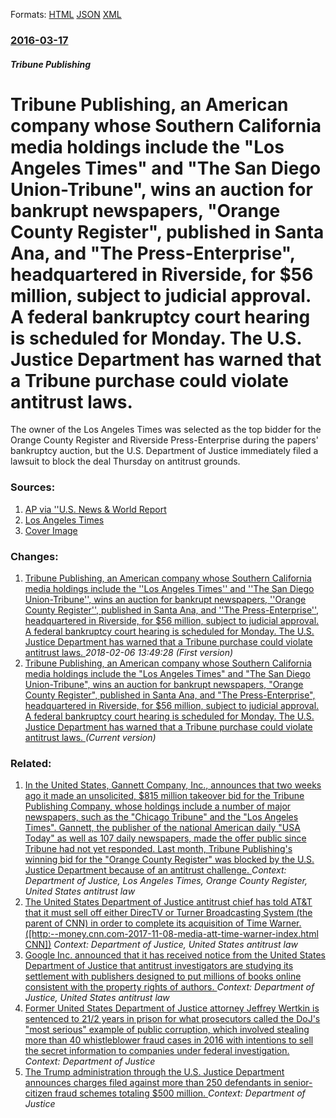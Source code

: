 
Formats: [HTML](/news/2016/03/17/tribune-publishing-an-american-company-whose-southern-california-media-holdings-include-the-los-angeles-times-and-the-san-diego-union-t.html)  [JSON](/news/2016/03/17/tribune-publishing-an-american-company-whose-southern-california-media-holdings-include-the-los-angeles-times-and-the-san-diego-union-t.json)  [XML](/news/2016/03/17/tribune-publishing-an-american-company-whose-southern-california-media-holdings-include-the-los-angeles-times-and-the-san-diego-union-t.xml)  

### [2016-03-17](/news/2016/03/17/index.md)

##### Tribune Publishing
#  Tribune Publishing, an American company whose Southern California media holdings include the "Los Angeles Times" and "The San Diego Union-Tribune", wins an auction for bankrupt newspapers, "Orange County Register", published in Santa Ana, and "The Press-Enterprise", headquartered in Riverside, for $56 million, subject to judicial approval. A federal bankruptcy court hearing is scheduled for Monday. The U.S. Justice Department has warned that a Tribune purchase could violate antitrust laws. 

The owner of the Los Angeles Times was selected as the top bidder for the Orange County Register and Riverside Press-Enterprise during the papers&apos; bankruptcy auction, but the U.S. Department of Justice immediately filed a lawsuit to block the deal Thursday on antitrust grounds.


### Sources:

1. [AP via ''U.S. News & World Report](https://www.usnews.com/news/business/articles/2016-03-17/tribune-publishing-places-top-bid-for-orange-county-register)
2. [Los Angeles Times](http://www.latimes.com/business/la-fi-freedom-tribune-auction-20160317-story.html)
2. [Cover Image](http://www.trbimg.com/img-56eac743/turbine/la-fi-freedom-tribune-auction-20160317)

### Changes:

1. [ Tribune Publishing, an American company whose Southern California media holdings include the ''Los Angeles Times'' and ''The San Diego Union-Tribune'', wins an auction for bankrupt newspapers, ''Orange County Register'', published in Santa Ana, and ''The Press-Enterprise'', headquartered in Riverside, for $56 million, subject to judicial approval. A federal bankruptcy court hearing is scheduled for Monday. The U.S. Justice Department has warned that a Tribune purchase could violate antitrust laws. ](/news/2016/03/17/tribune-publishing-an-american-company-whose-southern-california-media-holdings-include-the-los-angeles-times-and-the-san-diego-uni.md) _2018-02-06 13:49:28 (First version)_
1. [ Tribune Publishing, an American company whose Southern California media holdings include the "Los Angeles Times" and "The San Diego Union-Tribune", wins an auction for bankrupt newspapers, "Orange County Register", published in Santa Ana, and "The Press-Enterprise", headquartered in Riverside, for $56 million, subject to judicial approval. A federal bankruptcy court hearing is scheduled for Monday. The U.S. Justice Department has warned that a Tribune purchase could violate antitrust laws. ](/news/2016/03/17/tribune-publishing-an-american-company-whose-southern-california-media-holdings-include-the-los-angeles-times-and-the-san-diego-union-t.md) _(Current version)_

### Related:

1. [In the United States, Gannett Company, Inc., announces that two weeks ago it made an unsolicited, $815 million takeover bid for the Tribune Publishing Company, whose holdings include a number of major newspapers, such as the "Chicago Tribune" and the "Los Angeles Times". Gannett, the publisher of the national American daily "USA Today" as well as 107 daily newspapers, made the offer public since Tribune had not yet responded. Last month, Tribune Publishing's winning bid for the "Orange County Register" was blocked by the U.S. Justice Department because of an antitrust challenge. ](/news/2016/04/25/in-the-united-states-gannett-company-inc-announces-that-two-weeks-ago-it-made-an-unsolicited-815-million-takeover-bid-for-the-tribune.md) _Context: Department of Justice, Los Angeles Times, Orange County Register, United States antitrust law_
2. [The United States Department of Justice antitrust chief has told AT&T that it must sell off either DirecTV or Turner Broadcasting System (the parent of CNN) in order to complete its acquisition of Time Warner. ([http:--money.cnn.com-2017-11-08-media-att-time-warner-index.html CNN])](/news/2017/11/8/the-united-states-department-of-justice-antitrust-chief-has-told-at-t-that-it-must-sell-off-either-directv-or-turner-broadcasting-system-th.md) _Context: Department of Justice, United States antitrust law_
3. [ Google Inc. announced that it has received notice from the United States Department of Justice that antitrust investigators are studying its settlement with publishers designed to put millions of books online consistent with the property rights of authors. ](/news/2009/06/10/google-inc-announced-that-it-has-received-notice-from-the-united-states-department-of-justice-that-antitrust-investigators-are-studying-it.md) _Context: Department of Justice, United States antitrust law_
4. [Former United States Department of Justice attorney Jeffrey Wertkin is sentenced to 21/2 years in prison for what prosecutors called the DoJ's "most serious" example of public corruption, which involved stealing more than 40 whistleblower fraud cases in 2016 with intentions to sell the secret information to companies under federal investigation. ](/news/2018/03/7/former-united-states-department-of-justice-attorney-jeffrey-wertkin-is-sentenced-to-2a1-2-years-in-prison-for-what-prosecutors-called-the-doj.md) _Context: Department of Justice_
5. [The Trump administration through the U.S. Justice Department announces charges filed against more than 250 defendants in senior-citizen fraud schemes totaling $500 million. ](/news/2018/02/22/the-trump-administration-through-the-u-s-justice-department-announces-charges-filed-against-more-than-250-defendants-in-senior-citizen-frau.md) _Context: Department of Justice_
